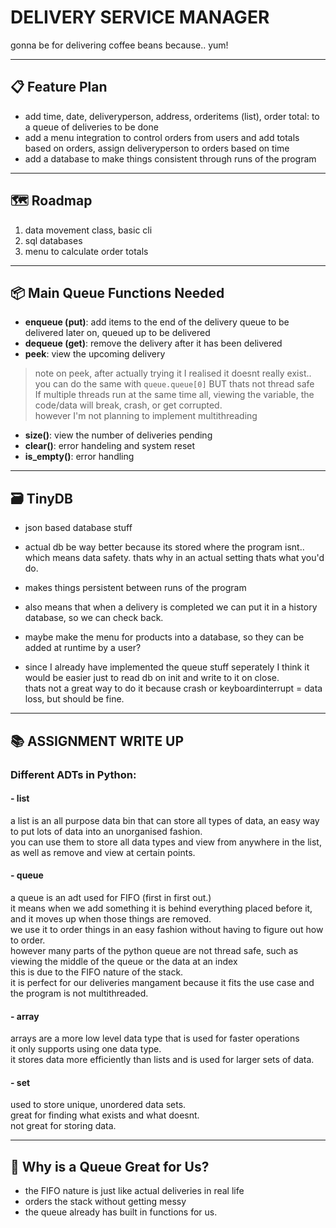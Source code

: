 # DELIVERY SERVICE MANAGER

gonna be for delivering coffee beans because.. yum!

---

## 📋 Feature Plan

- add time, date, deliveryperson, address, orderitems (list), order total: to a queue of deliveries to be done  
- add a menu integration to control orders from users and add totals based on orders, assign deliveryperson to orders based on time  
- add a database to make things consistent through runs of the program  

---

## 🗺️ Roadmap

1. data movement class, basic cli  
2. sql databases  
3. menu to calculate order totals  

---

## 📦 Main Queue Functions Needed

- **enqueue (put)**: add items to the end of the delivery queue to be delivered later on, queued up to be delivered  
- **dequeue (get)**: remove the delivery after it has been delivered  
- **peek**: view the upcoming delivery  

> note on peek, after actually trying it I realised it doesnt really exist..  
> you can do the same with `queue.queue[0]` BUT thats not thread safe  
> If multiple threads run at the same time all, viewing the variable, the code/data will break, crash, or get corrupted.  
> however I'm not planning to implement multithreading  

- **size()**: view the number of deliveries pending  
- **clear()**: error handeling and system reset  
- **is_empty()**: error handling  

---

## 🗃️ TinyDB

- json based database stuff  
- actual db be way better because its stored where the program isnt.. which means data safety. thats why in an actual setting thats what you'd do.  
- makes things persistent between runs of the program  
- also means that when a delivery is completed we can put it in a history database, so we can check back.  
- maybe make the menu for products into a database, so they can be added at runtime by a user?  

- since I already have implemented the queue stuff seperately I think it would be easier just to read db on init and write to it on close.  
  thats not a great way to do it because crash or keyboardinterrupt = data loss, but should be fine.  

---

## 📚 ASSIGNMENT WRITE UP

### Different ADTs in Python:

#### - list  
a list is an all purpose data bin that can store all types of data, an easy way to put lots of data into an unorganised fashion.  
you can use them to store all data types and view from anywhere in the list, as well as remove and view at certain points.  

#### - queue  
a queue is an adt used for FIFO (first in first out.)  
it means when we add something it is behind everything placed before it, and it moves up when those things are removed.  
we use it to order things in an easy fashion without having to figure out how to order.  
however many parts of the python queue are not thread safe, such as viewing the middle of the queue or the data at an index  
this is due to the FIFO nature of the stack.  
it is perfect for our deliveries mangament because it fits the use case and the program is not multithreaded.  

#### - array  
arrays are a more low level data type that is used for faster operations  
it only supports using one data type.  
it stores data more efficiently than lists and is used for larger sets of data.  

#### - set  
used to store unique, unordered data sets.  
great for finding what exists and what doesnt.  
not great for storing data.  

---

## 🚀 Why is a Queue Great for Us?

- the FIFO nature is just like actual deliveries in real life  
- orders the stack without getting messy  
- the queue already has built in functions for us.  

